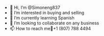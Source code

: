 - 👋 Hi, I’m @Simoneng837
- 👀 I’m interested in buying and selling 
- 🌱 I’m currently learning Spanish 
- 💞️ I’m looking to collaborate on any business 
- 📫 How to reach me📩+1 (807) 788 4494

<!---
Simoneng837/Simoneng837 is a ✨ special ✨ repository because its `README.md` (this file) appears on your GitHub profile.
You can click the Preview link to take a look at your changes.
@Camargo380

